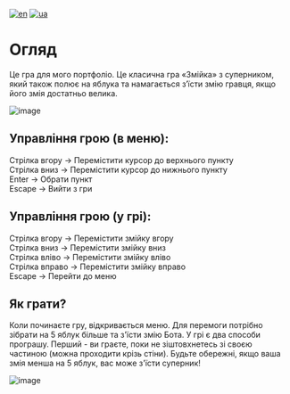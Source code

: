 [![en](https://img.shields.io/badge/Language-English-red.svg)](https://github.com/adven12/Snake_Battle/blob/main/README.md)
[![ua](https://img.shields.io/badge/Language-Ukrainian-green.svg)](https://github.com/adven12/Snake_Battle/README.ua.md)

# **Огляд**<br />
Це гра для мого портфоліо. Це класична гра «Змійка» з суперником, який також полює на яблука та намагається з’їсти змію гравця, якщо його змія достатньо велика.

![image](https://github.com/adven12/Snake_Battle/Assets/images/img_2.png)

## **Управління грою (в меню):**<br />
Стрілка вгору -> Перемістити курсор до верхнього пункту<br />
Стрілка вниз -> Перемістити курсор до нижнього пункту<br />
Enter -> Обрати пункт<br />
Escape -> Вийти з гри<br />

## **Управління грою (у грі):**<br />
Стрілка вгору -> Перемістити змійку вгору<br />
Стрілка вниз -> Перемістити змійку вниз<br />
Стрілка вліво -> Перемістити змійку вліво<br />
Стрілка вправо -> Перемістити змійку вправо<br />
Escape -> Перейти до меню<br />

## **Як грати?**<br />
Коли починаєте гру, відкривається меню. Для перемоги потрібно зібрати на 5 яблук більше та з'їсти змію Бота. У грі є два способи програшу. Перший - ви граєте, поки не зіштовхнетесь зі своєю частиною (можна проходити крізь стіни). Будьте обережні, якщо ваша змія менша на 5 яблук, вас може з'їсти суперник!

![image](https://github.com/adven12/Snake_Battle/assets/images/105989117/ff65de37-7666-4587-b6b3-a6aa15581637)
